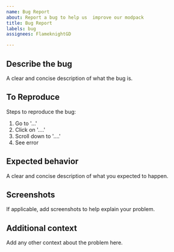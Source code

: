```yaml
---
name: Bug Report
about: Report a bug to help us  improve our modpack
title: Bug Report
labels: bug
assignees: FlameknightGD

---
```


## Describe the bug
A clear and concise description of what the bug is.

## To Reproduce
Steps to reproduce the bug:

1. Go to '...'
2. Click on '....'
3. Scroll down to '....'
4. See error

## Expected behavior
A clear and concise description of what you expected to happen.

## Screenshots
If applicable, add screenshots to help explain your problem.

## Additional context
Add any other context about the problem here.
